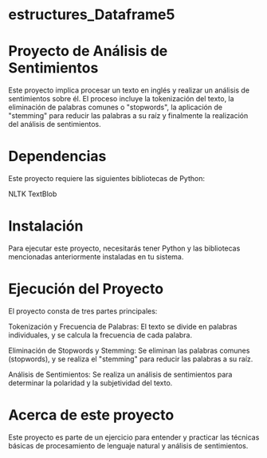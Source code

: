 # estructures_Dataframe5

# Proyecto de Análisis de Sentimientos
Este proyecto implica procesar un texto en inglés y realizar un análisis de sentimientos sobre él. El proceso incluye la tokenización del texto, la eliminación de palabras comunes o "stopwords", la aplicación de "stemming" para reducir las palabras a su raíz y finalmente la realización del análisis de sentimientos.

# Dependencias
Este proyecto requiere las siguientes bibliotecas de Python:

NLTK
TextBlob

# Instalación
Para ejecutar este proyecto, necesitarás tener Python y las bibliotecas mencionadas anteriormente instaladas en tu sistema.

# Ejecución del Proyecto
El proyecto consta de tres partes principales:

Tokenización y Frecuencia de Palabras: El texto se divide en palabras individuales, y se calcula la frecuencia de cada palabra.

Eliminación de Stopwords y Stemming: Se eliminan las palabras comunes (stopwords), y se realiza el "stemming" para reducir las palabras a su raíz.

Análisis de Sentimientos: Se realiza un análisis de sentimientos para determinar la polaridad y la subjetividad del texto.

# Acerca de este proyecto
Este proyecto es parte de un ejercicio para entender y practicar las técnicas básicas de procesamiento de lenguaje natural y análisis de sentimientos.
